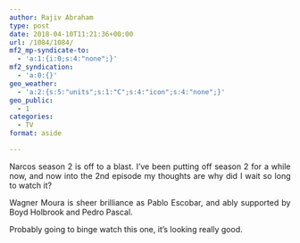 ```yaml
---
author: Rajiv Abraham
type: post
date: 2018-04-10T11:21:36+00:00
url: /1084/1084/
mf2_mp-syndicate-to:
  - 'a:1:{i:0;s:4:"none";}'
mf2_syndication:
  - 'a:0:{}'
geo_weather:
  - 'a:2:{s:5:"units";s:1:"C";s:4:"icon";s:4:"none";}'
geo_public:
  - 1
categories:
  - TV
format: aside

---
```

<p style="text-align: justify;">
  Narcos season 2 is off to a blast. I’ve been putting off season 2 for a while now, and now into the 2nd episode my thoughts are why did I wait so long to watch it?
</p>

<p style="text-align: justify;">
  Wagner Moura is sheer brilliance as Pablo Escobar, and ably supported by Boyd Holbrook and Pedro Pascal.
</p>

<p style="text-align: justify;">
  Probably going to binge watch this one, it’s looking really good.
</p>